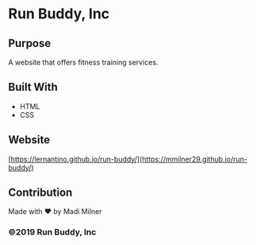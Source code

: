 # Run Buddy, Inc

## Purpose
A website that offers fitness training services. 

## Built With
* HTML
* CSS

## Website
[https://lernantino.github.io/run-buddy/](https://mmilner29.github.io/run-buddy/)

## Contribution
Made with ❤️ by Madi Milner

### ©️2019 Run Buddy, Inc 
